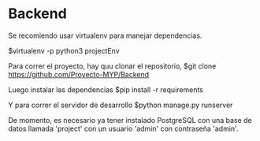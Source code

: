 # Backend

Se recomiendo usar virtualenv para manejar dependencias.

  $virtualenv -p python3 projectEnv

Para correr el proyecto, hay quu clonar el repositorio,
  $git clone https://github.com/Proyecto-MYP/Backend

Luego instalar las dependencias
  $pip install -r requirements

Y para correr el servidor de desarrollo
  $python manage.py runserver

De momento, es necesario ya tener instalado PostgreSQL con una base de datos
llamada 'project' con un usuario 'admin' con contraseña 'admin'.
